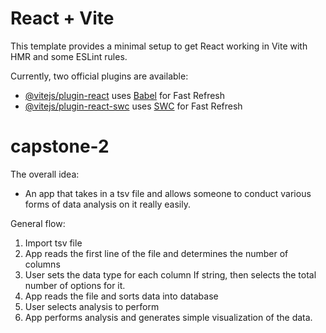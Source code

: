# React + Vite

This template provides a minimal setup to get React working in Vite with HMR and some ESLint rules.

Currently, two official plugins are available:

- [@vitejs/plugin-react](https://github.com/vitejs/vite-plugin-react/blob/main/packages/plugin-react/README.md) uses [Babel](https://babeljs.io/) for Fast Refresh
- [@vitejs/plugin-react-swc](https://github.com/vitejs/vite-plugin-react-swc) uses [SWC](https://swc.rs/) for Fast Refresh

# capstone-2

The overall idea:

- An app that takes in a tsv file and allows someone to conduct various forms of data analysis on it really easily.

General flow:

1. Import tsv file
2. App reads the first line of the file and determines the number of columns
3. User sets the data type for each column
   If string, then selects the total number of options for it.
4. App reads the file and sorts data into database
5. User selects analysis to perform
6. App performs analysis and generates simple visualization of the data.
